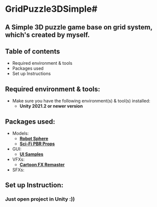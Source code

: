 # GridPuzzle3DSimple#
## A Simple 3D puzzle game base on grid system, which's created by myself.

## Table of contents
* Required environment & tools 
* Packages used
* Set up Instructions

## Required environment & tools:
* Make sure you have the following environment(s) & tool(s) installed: 
  * **Unity 2021.2 or newer version**

## Packages used:
* Models: 
  * **<a href="https://assetstore.unity.com/packages/3d/characters/robots/robot-sphere-136226" target="_blank">Robot Sphere</a>**
  * **<a href="https://assetstore.unity.com/packages/3d/environments/sci-fi/sci-fi-pbr-props-118783" target="_blank">Sci-Fi PBR Props</a>**
* GUI:
  * **<a href="https://assetstore.unity.com/packages/essentials/ui-samples-25468" target="_blank">UI Samples</a>**
* VFXs:
  * **<a href="[https://assetstore.unity.com/packages/essentials/ui-samples-25468](https://assetstore.unity.com/packages/vfx/particles/cartoon-fx-remaster-free-109565)" target="_blank">Cartoon FX Remaster</a>**
* SFXs:


## Set up Instruction:

### Just open project in Unity :))
